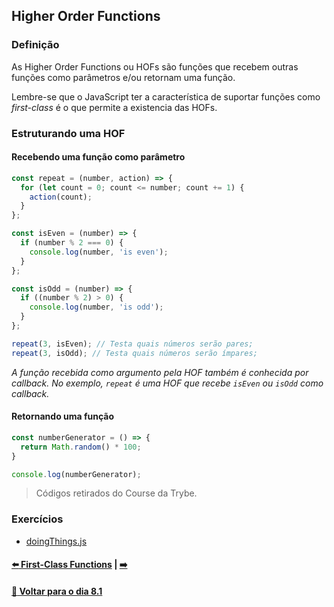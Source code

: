## Higher Order Functions

### Definição

As Higher Order Functions ou HOFs são funções que recebem outras funções como parâmetros e/ou retornam uma função.

Lembre-se que o JavaScript ter a característica de suportar funções como *first-class* é o que permite a existencia das HOFs.

### Estruturando uma HOF

#### Recebendo uma função como parâmetro

~~~javascript
const repeat = (number, action) => {
  for (let count = 0; count <= number; count += 1) {
    action(count);
  }
};

const isEven = (number) => {
  if (number % 2 === 0) {
    console.log(number, 'is even');
  }
};

const isOdd = (number) => {
  if ((number % 2) > 0) {
    console.log(number, 'is odd');
  }
};

repeat(3, isEven); // Testa quais números serão pares;
repeat(3, isOdd); // Testa quais números serão ímpares;
~~~

*A função recebida como argumento pela HOF também é conhecida por callback. No exemplo, `repeat` é uma HOF que recebe `isEven` ou `isOdd` como callback.*

#### Retornando uma função

~~~javascript
const numberGenerator = () => {
  return Math.random() * 100;
}

console.log(numberGenerator);
~~~
> Códigos retirados do Course da Trybe.

### Exercícios
- [doingThings.js](../A-estruturando-uma-hof/doingThings.js)

#### [:arrow_left: First-Class Functions](./first-class-functions.md#first-class-functions) | [ :arrow_right:]()

#### [:date: Voltar para o dia 8.1](../README.md#81-javascript-es6---introdução-a-higher-order-functions)
